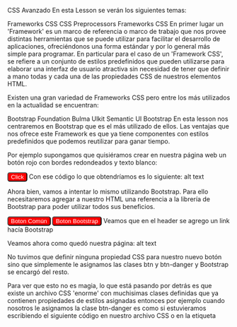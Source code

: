 CSS Avanzado
En esta Lesson se verán los siguientes temas:

Frameworks CSS
CSS Preprocessors
Frameworks CSS
En primer lugar un 'Framework' es un marco de referencia o marco de trabajo que nos provee distintas herramientas que se puede utilizar para facilitar el desarrollo de aplicaciones, ofreciéndonos una forma estándar y por lo general más simple para programar. En particular para el caso de un 'Framework CSS', se refiere a un conjunto de estilos predefinidos que pueden utilizarse para elaborar una interfaz de usuario atractiva sin necesidad de tener que definir a mano todas y cada una de las propiedades CSS de nuestros elementos HTML.

Existen una gran variedad de Frameworks CSS pero entre los más utilizados en la actualidad se encuentran:

Bootstrap
Foundation
Bulma
Ulkit
Semantic UI
Bootstrap
En esta lesson nos centraremos en Bootstrap que es el más utilizado de ellos. Las ventajas que nos ofrece este Framework es que ya tiene componentes con estilos predefinidos que podemos reutilizar para ganar tiempo.

Por ejemplo supongamos que quisiéramos crear en nuestra página web un botón rojo con bordes redondeados y texto blanco:

<!DOCTYPE html>
<html>
<style media="screen">
  button {
    color: white;
    background-color: red;
    border-radius: 5px;
  }
</style>
<body>
<button type="button">Click</button>
</body>
</html>
Con ese código lo que obtendríamos es lo siguiente: alt text

Ahora bien, vamos a intentar lo mismo utilizando Bootstrap. Para ello necesitaremos agregar a nuestro HTML una referencia a la librería de Bootstrap para poder utilizar todos sus beneficios.

<!DOCTYPE html>
<html>
<head>
  <link rel="stylesheet" href="https://stackpath.bootstrapcdn.com/bootstrap/4.4.1/css/bootstrap.min.css" integrity="sha384-Vkoo8x4CGsO3+Hhxv8T/Q5PaXtkKtu6ug5TOeNV6gBiFeWPGFN9MuhOf23Q9Ifjh" crossorigin="anonymous">
</head>
<style media="screen">
  .buttonComun {
    color: white;
    background-color: red;
    border-radius: 5px;
  }
</style>
<body>
<button type="button" class="buttonComun">Boton Común</button>
<button class="btn btn-danger">Boton Bootstrap</button>
</body>
</html>
Veamos que en el header se agrego un link hacía Bootstrap

Veamos ahora como quedó nuestra página: alt text

No tuvimos que definir ninguna propiedad CSS para nuestro nuevo botón sino que simplemente le asignamos las clases btn y btn-danger y Bootstrap se encargó del resto.

Para ver que esto no es magia, lo que está pasando por detrás es que existe un archivo CSS 'enorme' con muchisimas clases definidas que ya contienen propiedades de estilos asignadas entonces por ejemplo cuando nosotros le asignamos la clase btn-danger es como si estuvieramos escribiendo el siguiente código en nuestro archivo CSS o en la etiqueta <style> de nuestro HTML:

.btn-danger {
    color: #fff;
    background-color: #dc3545;
    border-color: #dc3545;
}
Lo mismo sucede con la clase btn, le aporta a nuestro elemento más propiedades CSS

En la página de Bootstrap podrán encontrar muchos componentes que pueden reutilizar en sus páginas web.

Responsive Design
Cuando queremos que nuestra página se vea 'linda' en cualquier dispositivo o cambie algunas características ya sea en una computadora, en un teléfono celular, en una tablet o incluso en un televisor smart, necesitamos hacer algunos ajustes a las propiedades de los elementos en función del dispositivo.

CSS Media Queries
Para poder determinar que una propiedad solo se aplique en función del tamaño de la pantalla del dispositivo tenemos la posibilidad de usar CSS Media Queries.

Supongamos que queremos modificar el color de fondo de la página web:

Negro para una pantalla de 600px o menos de ancho
Azul para una pantalla de entre 600px a 900px de ancho
Rojo para una pantalla de más de 900px de ancho
body {
  background-color: red;
}

/* Pantallas de menos de 992px de ancho */
@media screen and (max-width: 992px) {
  body {
    background-color: blue;
  }
}

/* Pantallas de menos de 600px de ancho */
@media screen and (max-width: 600px) {
  body {
    background-color: black;
  }
}
El resultado obtenido sería el siguiente:

imagen
Bootrstap
Supongamos ahora que queremos cambiar la cantidad de columnas que se muestren en función de la pantalla para que nos queden cuatro columnas en pantallas grandes, dos en medianas y una en pequeñas:

no-box

Podríamos realizarlo con CSS Media Queries similar al ejemplo anterior. Así que si quieren pueden intentarlo (Es un buen ejercicio para practicar lo que ya saben de CSS con esta nueva herramienta).

Pero ahora vamos a ver como solucionar esto utilizando el Framework que explicamos más arriba Bootstrap.

Grid System
Bootstrap ya tiene integrado un sistema de grillas implementado a partir de flexbox que nos va a facilitar la tarea. Para ello utiliza cinco clases ya definidas:

.col- (extra small devices - menos de 576px)
.col-sm- (small devices - mayor o igual a 576px)
.col-md- (medium devices - mayor o igual a 768px)
.col-lg- (large devices - mayor o igual a 992px)
.col-xl- (xlarge devices - mayor o igual a 1200px)
El sistema de grilla de Bootstrap permite colocar hasta una suma de 12 'espacios' por fila distribuyéndolos de la forma que se quiera, ya sea colocando 12 columnas de 1 'espacio', 2 columnas de 6 'espacios' o cualquier variante de combinaciones:

no-box

También existe la opción de dejar que Bootrstap identifique la cantidad de columnas que hay y a partir de ello le asigne el mismo ancho a cada una hasta completar la totalidad de la fila (Siempre recordando que el máximo es de 12). Para ello se utiliza simplemente la clase .col en cada columna

Utilizando simplemente esas clases podemos crear múltiples tipos de grillas que se adapten a nuestras pantallas.

imagen

En el gif de arriba podemos ver como en función del ancho de la pantalla va cambiando la cantidad de columnas

<div class="row">
  <div class="col-12 col-sm-6 col-md-3" style="background-color:black; color:black;">.</div>
  <div class="col-12 col-sm-6 col-md-3" style="background-color:orange; color:orange;">.</div>
  <div class="col-12 col-sm-6 col-md-3" style="background-color:yellow; color:yellow;">.</div>
  <div class="col-12 col-sm-6 col-md-3" style="background-color:green; color:green;">.</div>
</div>
La documentación completa la pueden encontrar acá

CSS Preprocessors
Un preprocesador CSS es un programa que te permite generar CSS a partir de la syntax única del preprocesador. Existen varios preprocesadores CSS de los cuales escoger, sin embargo la mayoría de preprocesadores CSS añadiran algunas características que no existen en CSS puro, como variable, mixins, selectores anidados, entre otros. Estas características hacen la estructura de CSS más legible y fácil de mantener.

Estos son algunos de lo preprocesadores CSS más populares:

SASS
LESS
Stylus
PostCSS
Si quieren jugar un poco con distintos preprocesadores codepen nos brinda un entorno de fácil configuración. En la configuración del panel de CSS podemos seleccionar el que queramos

LESS (Leaner Style Sheets)
En esta lesson nos centraremos en LESS ya que es uno de los más utilizados y tiene un tipo de sintaxis muy similar al código CSS pero con ciertos agregados por lo que va a ser más sencillo entenderlo.

Variables
LESS nos permite utilizar variables dentro de nuestro archivo de estilos para evitar la repetición innecesaria de definiciones de propiedades, por ejemplo no nos resulta tan fácil recordar un código de un color en formato hexadecimal en cambio si pudiéramos definirlo una única vez y asignárselo a una variable con un nombre representativo, nos sería mucho más sencillo.

Ejemplo de código SCSS:

@color-fondo: #F55;
@width: 10px;
@height: @width + 10px; /* También es posible realizar operaciones sobre las variables */

h1 {
   background-color: @color-fondo;
   width: @width;
   height: @height;
 }
En este ejemplo estamos creando variables con un color y medidas determinadas que van a poder ser reutilizadas en distintos componentes y clases las veces que queramos

Luego este código va a ser compilado en a un archivo CSS para que pueda ser interpretado por los navegadores por lo que el ejemplo anterior quedaría así:

h1 {
   background-color: #F55;
   width: 10px;
   height: 20px;
 }
Al igual que en otros lenguajes de programación, las variables tienen un scope determinado, primero se analiza si en el contexto actual se encuentra definida dicha variable y si no la encuentra la buscará en el scope padre.

@var: red;

#page {
  @var: white;
  color: @var; // white
}
La variable de la primer línea podrá utilizarse dentro del resto de las definiciones pero la que se encuentra dentro de #page sólo será válida allí. Por otra parte, el valor correspondiente a la propiedad color va a ser white ya que en dicho contexto si se encuentra definido el valor de @var. En cambio si tuvieramos algo como lo siguiente:

@var: red;

#page {
  color: @var; // red
}
En este caso el valor de @var sería red ya que en su contexto no está definida la variable pero en el contexto global sí por lo que toma su valor de allí.

También es posible utilizar variables dentro de los nombres de los selectores, de las propiedades e incluso en URL's.

Selectores
@my-selector: banner;

.@{my-selector} {
  font-weight: bold;
  line-height: 40px;
  margin: 0 auto;
}
Propiedades
@property: color;

.widget {
  @{property}: #0ee;
  background-@{property}: #999;
}
URLs
@images: "../img";

body {
  color: #444;
  background: url("@{images}/white-sand.png");
}
Lazy evaluation
No es necesario declarar las variables antes de usarlas, por lo que el siguiente código sería válido:

.lazy-eval {
  width: @var;
}

@var: 200px;
Funciones
LESS nos provee de ciertas funciones que nos permiten transformar colores, manipular strings y realizar cálculos matemáticos.

Ejemplo de utilización:

@base: #f04615;
@width: 0.5;

.class {
  width: percentage(@width);
  color: saturate(@base, 5%);
  background-color: spin(lighten(@base, 25%), 8);
}
En este caso por un lado con la función percentage estamos convirtiendo el valor 0.5 en 5% y por otro lado, con la función saturate estamos incrementando la saturación del color base en un 5%.

Para ver la documentación completa de las funciones disponibles ingresar aquí

Anidado
LESS también nos permite anidar definiciones de estilos CSS similar a como es una estructura HTML:

nav {
  ul {
    margin: 0;
    padding: 0;
    list-style: none;
  }
  li {
    display: inline-block;
  }
  a {
    display: block;
    padding: 6px 12px;
    text-decoration: none;
  }
}
En este caso estamos asignándole propiedades a los elementos ul, li y a que se encuentren dentro de un nav

Los mismo puede realizarse con la directiva @media:

El siguiente código:

.component {
  width: 300px;
  @media (min-width: 768px) {
    width: 600px;
    @media  (min-resolution: 192dpi) {
      background-image: url(/img/retina2x.png);
    }
  }
  @media (min-width: 1280px) {
    width: 800px;
  }
}
Se traduciría en:

.component {
  width: 300px;
}
@media (min-width: 768px) {
  .component {
    width: 600px;
  }
}
@media (min-width: 768px) and (min-resolution: 192dpi) {
  .component {
    background-image: url(/img/retina2x.png);
  }
}
@media (min-width: 1280px) {
  .component {
    width: 800px;
  }
}
Importación
La directiva @import nos permite incluir el contenido de otros archivos en el actual. Supongamos que tenemos un archivo less llamado "general.less" como el siguiente:

html,
body,
ul,
ol {
  margin: 0;
  padding: 0;
}
Podríamos importar dichas definiciones de atributos en otro less de la siguiente forma:

@import "general";

body {
  font-family: Helvetica, sans-serif;
  font-size: 18px;
  color: red;
}
De esta forma en nuestro último archivo de estilos también vamos a poder contener las definiciones de "general.less".

Observen que no es necesario aclarar la extensión del archivo general, LESS automáticamente asume que es un archivo de estilos válido

Mixins
Los mixins nos permiten incluir un set de propiedades ya definido dentro de otro.

.important-text {
  color: black;
  font-size: 25px;
  font-weight: bold;
}
Ahí estamos creando el mixin llamado important-text que luego podemos utilizar de la siguiente forma:

.danger {
  .important-text();
  background-color: red;
}

.success {
  .important-text();
  background-color: green;
}
Esto se va a traducir a codigo CSS quivalente a:

.danger {
  color: red;
  font-size: 25px;
  font-weight: bold;
  border: 1px solid blue;
  background-color: green;
}
Es decir lo que sucedió es que se inyectaron todas las propiedades definidas en el mixin dentro de la clase danger y success. También es posible utilizar ids como mixins (#b();)

Parametros
Los mixin pueden recibir parámetros:

.bordered(@color; @width) {
  border: @width solid @color;
}

.myArticle {
  .bordered(blue; 1px);
}

// Es posible indicar el nombre del parámetro al invocar el mixin
// para evitar tener que respetar un orden en particular
.myArticle-2 {
  .bordered(@width: 20px; @color: #33acfe);
}
Aquí lo que estamos haciendo es definir un mixin que recibe dos parámetros (color y width) que luego van a ser utilizados para definir el borde del elemento. Con ello podemos reutilizar el mixin simplemente llamándolo con diferentes colores o anchos como en el ejemplo que se le está dando un color azul y un borde de un pixel a los elementos con la clase myArticle

Valores por defecto
Adicionalmente se puede setear un valor por defecto para dichos parámetros para que, en el caso de que no se les indique un valor, tomen el por defecto:

.bordered(@color: blue; @width: 1px) {
  border: @width solid @color;
}

.myArticle-default {
  .bordered();
}
Variable @arguments
La variable @arguments dentro de un mixin contiene todos los argumentos que le fueron suministrados a dicho mixin.

.box-shadow(@x: 0; @y: 0; @blur: 1px; @color: #000) {
  box-shadow: @arguments;
}
.big-block {
  .box-shadow(2px; 5px);
}
Esto resultaría en:

.big-block {
  box-shadow: 2px 5px 1px #000;
}
Herencia
Por último también es posible, heredar/compartir las propiedades de un selector en otro. Esto es útil para aquellos casos en los que entre dos selectores comparten la mayor parte de los atributos pero tienen una o algunas pequeñas diferencias.

.button-basic  {
  border: none;
  padding: 15px 30px;
  text-align: center;
  font-size: 16px;
  cursor: pointer;
}

.button-report  {
  &:extend(.button-basic);
  background-color: red;
}

.button-submit  {
  &:extend(.button-basic);
  background-color: green;
  color: white;
}
En este caso el botón de report y de submit extienden las propiedades del botón básico manteniendo todas sus propiedades pero agregándole algunas más que son propias de ellas